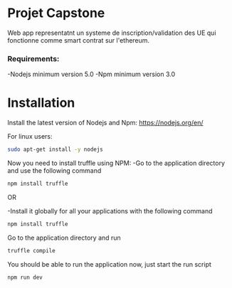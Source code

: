 # Projet Capstone

Web app representatnt un systeme de inscription/validation des UE qui fonctionne comme smart contrat sur l'ethereum.

### Requirements:
-Nodejs minimum version 5.0
-Npm minimum version 3.0

# Installation
Install the latest version of Nodejs and Npm:
https://nodejs.org/en/

For linux users: 
```sh
sudo apt-get install -y nodejs
```

Now you need to install truffle using NPM:
-Go to the application directory and use the following command
```sh
npm install truffle
```

OR

-Install it globally for all your applications with the following command

```sh
npm install truffle
```

Go to the application directory and run
```sh
truffle compile
```
You should be able to run the application now, just start the run script
```sh
npm run dev
```

